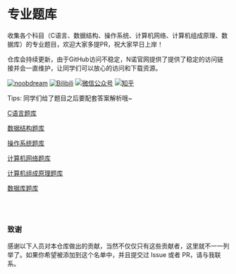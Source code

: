# 专业题库
收集各个科目（C语言、数据结构、操作系统、计算机网络、计算机组成原理、数据库）的专业题目，欢迎大家多提PR，祝大家早日上岸！


仓库会持续更新，由于GitHub访问不稳定，N诺官网提供了提供了稳定的访问链接并会一直维护，让同学们可以放心的访问和下载资源。

[![noobdream](https://img.shields.io/badge/noobdream-N诺官网-orange.svg)](https://noobdream.com/) 
[![Bilibili](https://img.shields.io/badge/bilibili-N诺%5F-blue.svg)](https://space.bilibili.com/73422093) 
[![微信公众号](https://img.shields.io/badge/微信公众号-N诺考研-%23FF4D5B.svg)](https://mp.weixin.qq.com/s/36x28P6OLymapi4g38gq3g) 
[![知乎](https://img.shields.io/badge/知乎-N%20诺-green.svg)](https://www.zhihu.com/people/noobdream/)   

Tips: 同学们给了题目之后要配套答案解析哦~


[C语言题库](https://noobdream.com/Practice/clang/)

[数据结构题库](https://noobdream.com/Practice/datastruct/)

[操作系统题库](https://noobdream.com/Practice/system/)

[计算机网络题库](https://noobdream.com/Practice/organization/)

[计算机组成原理题库](https://noobdream.com/Practice/network/)

[数据库题库](https://noobdream.com/Practice/database/)

<br>
<br>

### 致谢
感谢以下人员对本仓库做出的贡献，当然不仅仅只有这些贡献者，这里就不一一列举了。如果你希望被添加到这个名单中，并且提交过 Issue 或者 PR，请与我联系。